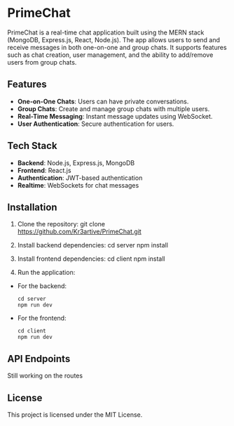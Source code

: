 # PrimeChat

PrimeChat is a real-time chat application built using the MERN stack (MongoDB, Express.js, React, Node.js). The app allows users to send and receive messages in both one-on-one and group chats. It supports features such as chat creation, user management, and the ability to add/remove users from group chats.

## Features

- **One-on-One Chats**: Users can have private conversations.
- **Group Chats**: Create and manage group chats with multiple users.
- **Real-Time Messaging**: Instant message updates using WebSocket.
- **User Authentication**: Secure authentication for users.

## Tech Stack

- **Backend**: Node.js, Express.js, MongoDB
- **Frontend**: React.js
- **Authentication**: JWT-based authentication
- **Realtime**: WebSockets for chat messages

## Installation

1. Clone the repository:
git clone https://github.com/Kr3artive/PrimeChat.git

2. Install backend dependencies:
cd server
npm install

3. Install frontend dependencies:
cd client
npm install


4. Run the application:
- For the backend:
  ```
  cd server
  npm run dev
  ```
- For the frontend:
  ```
  cd client
  npm run dev
  ```

## API Endpoints
Still working on the routes


## License

This project is licensed under the MIT License.

